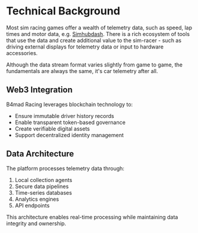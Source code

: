 # Technical Background

Most sim racing games offer a wealth of telemetry data, such as speed, lap times and motor data, e.g. [Simhubdash](https://www.simhubdash.com/). There is a rich ecosystem of tools that use the data and create additional value to the sim-racer - such as driving external displays for telemetry data or input to hardware accessories.

Although the data stream format varies slightly from game to game, the fundamentals are always the same, it's car telemetry after all.

## Web3 Integration

B4mad Racing leverages blockchain technology to:
- Ensure immutable driver history records
- Enable transparent token-based governance
- Create verifiable digital assets
- Support decentralized identity management

## Data Architecture

The platform processes telemetry data through:
1. Local collection agents
2. Secure data pipelines
3. Time-series databases
4. Analytics engines
5. API endpoints

This architecture enables real-time processing while maintaining data integrity and ownership.
